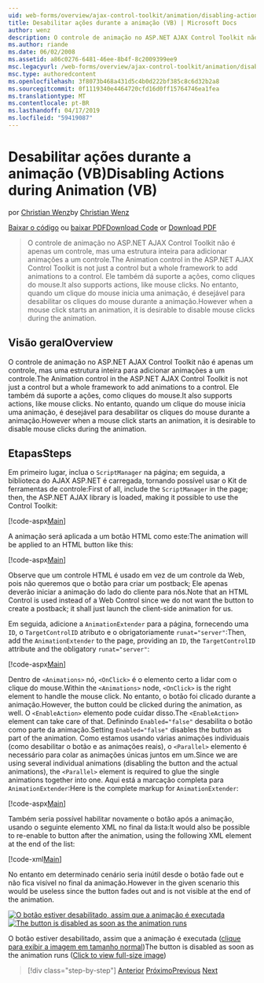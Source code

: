 ```yaml
---
uid: web-forms/overview/ajax-control-toolkit/animation/disabling-actions-during-animation-vb
title: Desabilitar ações durante a animação (VB) | Microsoft Docs
author: wenz
description: O controle de animação no ASP.NET AJAX Control Toolkit não é apenas um controle, mas uma estrutura inteira para adicionar animações a um controle. Ele também dá suporte à ação...
ms.author: riande
ms.date: 06/02/2008
ms.assetid: a86c0276-6481-46ee-8b4f-8c2009399ee9
msc.legacyurl: /web-forms/overview/ajax-control-toolkit/animation/disabling-actions-during-animation-vb
msc.type: authoredcontent
ms.openlocfilehash: 3f8073b468a431d5c4b0d222bf385c8c6d32b2a8
ms.sourcegitcommit: 0f1119340e4464720cfd16d0ff15764746ea1fea
ms.translationtype: MT
ms.contentlocale: pt-BR
ms.lasthandoff: 04/17/2019
ms.locfileid: "59419087"
---
```

# <a name="disabling-actions-during-animation-vb"></a><span data-ttu-id="196a7-104">Desabilitar ações durante a animação (VB)</span><span class="sxs-lookup"><span data-stu-id="196a7-104">Disabling Actions during Animation (VB)</span></span>

<span data-ttu-id="196a7-105">por [Christian Wenz](https://github.com/wenz)</span><span class="sxs-lookup"><span data-stu-id="196a7-105">by [Christian Wenz](https://github.com/wenz)</span></span>

<span data-ttu-id="196a7-106">[Baixar o código](http://download.microsoft.com/download/f/9/a/f9a26acd-8df4-4484-8a18-199e4598f411/Animation7.vb.zip) ou [baixar PDF](http://download.microsoft.com/download/6/7/1/6718d452-ff89-4d3f-a90e-c74ec2d636a3/animation7VB.pdf)</span><span class="sxs-lookup"><span data-stu-id="196a7-106">[Download Code](http://download.microsoft.com/download/f/9/a/f9a26acd-8df4-4484-8a18-199e4598f411/Animation7.vb.zip) or [Download PDF](http://download.microsoft.com/download/6/7/1/6718d452-ff89-4d3f-a90e-c74ec2d636a3/animation7VB.pdf)</span></span>

> <span data-ttu-id="196a7-107">O controle de animação no ASP.NET AJAX Control Toolkit não é apenas um controle, mas uma estrutura inteira para adicionar animações a um controle.</span><span class="sxs-lookup"><span data-stu-id="196a7-107">The Animation control in the ASP.NET AJAX Control Toolkit is not just a control but a whole framework to add animations to a control.</span></span> <span data-ttu-id="196a7-108">Ele também dá suporte a ações, como cliques do mouse.</span><span class="sxs-lookup"><span data-stu-id="196a7-108">It also supports actions, like mouse clicks.</span></span> <span data-ttu-id="196a7-109">No entanto, quando um clique do mouse inicia uma animação, é desejável para desabilitar os cliques do mouse durante a animação.</span><span class="sxs-lookup"><span data-stu-id="196a7-109">However when a mouse click starts an animation, it is desirable to disable mouse clicks during the animation.</span></span>


## <a name="overview"></a><span data-ttu-id="196a7-110">Visão geral</span><span class="sxs-lookup"><span data-stu-id="196a7-110">Overview</span></span>

<span data-ttu-id="196a7-111">O controle de animação no ASP.NET AJAX Control Toolkit não é apenas um controle, mas uma estrutura inteira para adicionar animações a um controle.</span><span class="sxs-lookup"><span data-stu-id="196a7-111">The Animation control in the ASP.NET AJAX Control Toolkit is not just a control but a whole framework to add animations to a control.</span></span> <span data-ttu-id="196a7-112">Ele também dá suporte a ações, como cliques do mouse.</span><span class="sxs-lookup"><span data-stu-id="196a7-112">It also supports actions, like mouse clicks.</span></span> <span data-ttu-id="196a7-113">No entanto, quando um clique do mouse inicia uma animação, é desejável para desabilitar os cliques do mouse durante a animação.</span><span class="sxs-lookup"><span data-stu-id="196a7-113">However when a mouse click starts an animation, it is desirable to disable mouse clicks during the animation.</span></span>

## <a name="steps"></a><span data-ttu-id="196a7-114">Etapas</span><span class="sxs-lookup"><span data-stu-id="196a7-114">Steps</span></span>

<span data-ttu-id="196a7-115">Em primeiro lugar, inclua o `ScriptManager` na página; em seguida, a biblioteca do AJAX ASP.NET é carregada, tornando possível usar o Kit de ferramentas de controle:</span><span class="sxs-lookup"><span data-stu-id="196a7-115">First of all, include the `ScriptManager` in the page; then, the ASP.NET AJAX library is loaded, making it possible to use the Control Toolkit:</span></span>

[!code-aspx[Main](disabling-actions-during-animation-vb/samples/sample1.aspx)]

<span data-ttu-id="196a7-116">A animação será aplicada a um botão HTML como este:</span><span class="sxs-lookup"><span data-stu-id="196a7-116">The animation will be applied to an HTML button like this:</span></span>

[!code-aspx[Main](disabling-actions-during-animation-vb/samples/sample2.aspx)]

<span data-ttu-id="196a7-117">Observe que um controle HTML é usado em vez de um controle da Web, pois não queremos que o botão para criar um postback; Ele apenas deverão iniciar a animação do lado do cliente para nós.</span><span class="sxs-lookup"><span data-stu-id="196a7-117">Note that an HTML Control is used instead of a Web Control since we do not want the button to create a postback; it shall just launch the client-side animation for us.</span></span>

<span data-ttu-id="196a7-118">Em seguida, adicione a `AnimationExtender` para a página, fornecendo uma `ID`, o `TargetControlID` atributo e o obrigatoriamente `runat="server"`:</span><span class="sxs-lookup"><span data-stu-id="196a7-118">Then, add the `AnimationExtender` to the page, providing an `ID`, the `TargetControlID` attribute and the obligatory `runat="server"`:</span></span>

[!code-aspx[Main](disabling-actions-during-animation-vb/samples/sample3.aspx)]

<span data-ttu-id="196a7-119">Dentro de `<Animations>` nó, `<OnClick>` é o elemento certo a lidar com o clique do mouse.</span><span class="sxs-lookup"><span data-stu-id="196a7-119">Within the `<Animations>` node, `<OnClick>` is the right element to handle the mouse click.</span></span> <span data-ttu-id="196a7-120">No entanto, o botão foi clicado durante a animação.</span><span class="sxs-lookup"><span data-stu-id="196a7-120">However, the button could be clicked during the animation, as well.</span></span> <span data-ttu-id="196a7-121">O `<EnableAction>` elemento pode cuidar disso.</span><span class="sxs-lookup"><span data-stu-id="196a7-121">The `<EnableAction>` element can take care of that.</span></span> <span data-ttu-id="196a7-122">Definindo `Enabled="false"` desabilita o botão como parte da animação.</span><span class="sxs-lookup"><span data-stu-id="196a7-122">Setting `Enabled="false"` disables the button as part of the animation.</span></span> <span data-ttu-id="196a7-123">Como estamos usando várias animações individuais (como desabilitar o botão e as animações reais), o `<Parallel>` elemento é necessário para colar as animações únicas juntos em um.</span><span class="sxs-lookup"><span data-stu-id="196a7-123">Since we are using several individual animations (disabling the button and the actual animations), the `<Parallel>` element is required to glue the single animations together into one.</span></span> <span data-ttu-id="196a7-124">Aqui está a marcação completa para `AnimationExtender`:</span><span class="sxs-lookup"><span data-stu-id="196a7-124">Here is the complete markup for `AnimationExtender`:</span></span>

[!code-aspx[Main](disabling-actions-during-animation-vb/samples/sample4.aspx)]

<span data-ttu-id="196a7-125">Também seria possível habilitar novamente o botão após a animação, usando o seguinte elemento XML no final da lista:</span><span class="sxs-lookup"><span data-stu-id="196a7-125">It would also be possible to re-enable to button after the animation, using the following XML element at the end of the list:</span></span>

[!code-xml[Main](disabling-actions-during-animation-vb/samples/sample5.xml)]

<span data-ttu-id="196a7-126">No entanto em determinado cenário seria inútil desde o botão fade out e não fica visível no final da animação.</span><span class="sxs-lookup"><span data-stu-id="196a7-126">However in the given scenario this would be useless since the button fades out and is not visible at the end of the animation.</span></span>


<span data-ttu-id="196a7-127">[![O botão estiver desabilitado, assim que a animação é executada](disabling-actions-during-animation-vb/_static/image2.png)](disabling-actions-during-animation-vb/_static/image1.png)</span><span class="sxs-lookup"><span data-stu-id="196a7-127">[![The button is disabled as soon as the animation runs](disabling-actions-during-animation-vb/_static/image2.png)](disabling-actions-during-animation-vb/_static/image1.png)</span></span>

<span data-ttu-id="196a7-128">O botão estiver desabilitado, assim que a animação é executada ([clique para exibir a imagem em tamanho normal](disabling-actions-during-animation-vb/_static/image3.png))</span><span class="sxs-lookup"><span data-stu-id="196a7-128">The button is disabled as soon as the animation runs ([Click to view full-size image](disabling-actions-during-animation-vb/_static/image3.png))</span></span>

> [!div class="step-by-step"]
> <span data-ttu-id="196a7-129">[Anterior](animating-in-response-to-user-interaction-vb.md)
> [Próximo](triggering-an-animation-in-another-control-vb.md)</span><span class="sxs-lookup"><span data-stu-id="196a7-129">[Previous](animating-in-response-to-user-interaction-vb.md)
[Next](triggering-an-animation-in-another-control-vb.md)</span></span>
